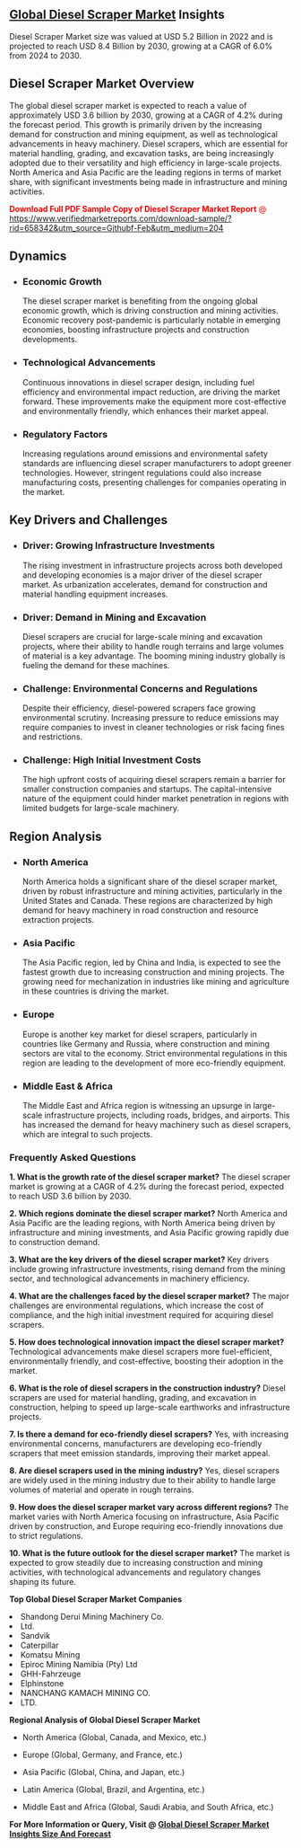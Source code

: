 <h2><a href="https://www.verifiedmarketreports.com/download-sample/?rid=658342&amp;utm_source=Githubf&amp;utm_medium=204" target="_blank">Global Diesel Scraper Market</a> Insights</h2><p>Diesel Scraper Market size was valued at USD 5.2 Billion in 2022 and is projected to reach USD 8.4 Billion by 2030, growing at a CAGR of 6.0% from 2024 to 2030.</p><p> <!DOCTYPE html> <html lang="en"> <head> <meta charset="UTF-8"> <meta name="viewport" content="width=device-width, initial-scale=1.0"> <meta name="description" content="Comprehensive analysis of the Diesel Scraper Market, including market value, key drivers, challenges, and regional analysis. Get insights into market dynamics and trends."> <meta name="keywords" content="Diesel Scraper Market, Market Overview, Diesel Scraper Key Drivers, Diesel Scraper Regional Analysis, Industry Trends"> <meta name="author" content="AI Assistant"> <title>Diesel Scraper Market Overview and Analysis</title> </head> <body> <h2>Diesel Scraper Market Overview</h2> <p>The global diesel scraper market is expected to reach a value of approximately USD 3.6 billion by 2030, growing at a CAGR of 4.2% during the forecast period. This growth is primarily driven by the increasing demand for construction and mining equipment, as well as technological advancements in heavy machinery. Diesel scrapers, which are essential for material handling, grading, and excavation tasks, are being increasingly adopted due to their versatility and high efficiency in large-scale projects. North America and Asia Pacific are the leading regions in terms of market share, with significant investments being made in infrastructure and mining activities.</p> <p><p><span class=""><span style="color: #ff0000;"><strong>Download Full PDF Sample Copy of Diesel Scraper Market Report</strong> @ </span><a href="https://www.verifiedmarketreports.com/download-sample/?rid=658342&amp;utm_source=Githubf-Feb&amp;utm_medium=204" target="_blank">https://www.verifiedmarketreports.com/download-sample/?rid=658342&amp;utm_source=Githubf-Feb&amp;utm_medium=204</a></span></p></p> <h2>Dynamics</h2> <ul> <li><h3>Economic Growth</h3> The diesel scraper market is benefiting from the ongoing global economic growth, which is driving construction and mining activities. Economic recovery post-pandemic is particularly notable in emerging economies, boosting infrastructure projects and construction developments. </li> <li><h3>Technological Advancements</h3> Continuous innovations in diesel scraper design, including fuel efficiency and environmental impact reduction, are driving the market forward. These improvements make the equipment more cost-effective and environmentally friendly, which enhances their market appeal. </li> <li><h3>Regulatory Factors</h3> Increasing regulations around emissions and environmental safety standards are influencing diesel scraper manufacturers to adopt greener technologies. However, stringent regulations could also increase manufacturing costs, presenting challenges for companies operating in the market. </li> </ul> <h2>Key Drivers and Challenges</h2> <ul> <li><h3>Driver: Growing Infrastructure Investments</h3> The rising investment in infrastructure projects across both developed and developing economies is a major driver of the diesel scraper market. As urbanization accelerates, demand for construction and material handling equipment increases. </li> <li><h3>Driver: Demand in Mining and Excavation</h3> Diesel scrapers are crucial for large-scale mining and excavation projects, where their ability to handle rough terrains and large volumes of material is a key advantage. The booming mining industry globally is fueling the demand for these machines. </li> <li><h3>Challenge: Environmental Concerns and Regulations</h3> Despite their efficiency, diesel-powered scrapers face growing environmental scrutiny. Increasing pressure to reduce emissions may require companies to invest in cleaner technologies or risk facing fines and restrictions. </li> <li><h3>Challenge: High Initial Investment Costs</h3> The high upfront costs of acquiring diesel scrapers remain a barrier for smaller construction companies and startups. The capital-intensive nature of the equipment could hinder market penetration in regions with limited budgets for large-scale machinery. </li> </ul> <h2>Region Analysis</h2> <ul> <li><h3>North America</h3> North America holds a significant share of the diesel scraper market, driven by robust infrastructure and mining activities, particularly in the United States and Canada. These regions are characterized by high demand for heavy machinery in road construction and resource extraction projects. </li> <li><h3>Asia Pacific</h3> The Asia Pacific region, led by China and India, is expected to see the fastest growth due to increasing construction and mining projects. The growing need for mechanization in industries like mining and agriculture in these countries is driving the market. </li> <li><h3>Europe</h3> Europe is another key market for diesel scrapers, particularly in countries like Germany and Russia, where construction and mining sectors are vital to the economy. Strict environmental regulations in this region are leading to the development of more eco-friendly equipment. </li> <li><h3>Middle East & Africa</h3> The Middle East and Africa region is witnessing an upsurge in large-scale infrastructure projects, including roads, bridges, and airports. This has increased the demand for heavy machinery such as diesel scrapers, which are integral to such projects. </li> </ul> <h3>Frequently Asked Questions</h3> <p><b>1. What is the growth rate of the diesel scraper market?</b> The diesel scraper market is growing at a CAGR of 4.2% during the forecast period, expected to reach USD 3.6 billion by 2030.</p> <p><b>2. Which regions dominate the diesel scraper market?</b> North America and Asia Pacific are the leading regions, with North America being driven by infrastructure and mining investments, and Asia Pacific growing rapidly due to construction demand.</p> <p><b>3. What are the key drivers of the diesel scraper market?</b> Key drivers include growing infrastructure investments, rising demand from the mining sector, and technological advancements in machinery efficiency.</p> <p><b>4. What are the challenges faced by the diesel scraper market?</b> The major challenges are environmental regulations, which increase the cost of compliance, and the high initial investment required for acquiring diesel scrapers.</p> <p><b>5. How does technological innovation impact the diesel scraper market?</b> Technological advancements make diesel scrapers more fuel-efficient, environmentally friendly, and cost-effective, boosting their adoption in the market.</p> <p><b>6. What is the role of diesel scrapers in the construction industry?</b> Diesel scrapers are used for material handling, grading, and excavation in construction, helping to speed up large-scale earthworks and infrastructure projects.</p> <p><b>7. Is there a demand for eco-friendly diesel scrapers?</b> Yes, with increasing environmental concerns, manufacturers are developing eco-friendly scrapers that meet emission standards, improving their market appeal.</p> <p><b>8. Are diesel scrapers used in the mining industry?</b> Yes, diesel scrapers are widely used in the mining industry due to their ability to handle large volumes of material and operate in rough terrains.</p> <p><b>9. How does the diesel scraper market vary across different regions?</b> The market varies with North America focusing on infrastructure, Asia Pacific driven by construction, and Europe requiring eco-friendly innovations due to strict regulations.</p> <p><b>10. What is the future outlook for the diesel scraper market?</b> The market is expected to grow steadily due to increasing construction and mining activities, with technological advancements and regulatory changes shaping its future.</p> </body> </html> </p><p><strong>Top Global Diesel Scraper Market Companies</strong></p><div data-test-id=""><p><li>Shandong Derui Mining Machinery Co.</li><li> Ltd.</li><li> Sandvik</li><li> Caterpillar</li><li> Komatsu Mining</li><li> Epiroc Mining Namibia (Pty) Ltd</li><li> GHH-Fahrzeuge</li><li> Elphinstone</li><li> NANCHANG KAMACH MINING CO.</li><li> LTD.</li></p><div><strong>Regional Analysis of&nbsp;Global Diesel Scraper Market</strong></div><ul><li dir="ltr"><p dir="ltr">North America&nbsp;(Global, Canada, and Mexico, etc.)</p></li><li dir="ltr"><p dir="ltr">Europe (Global, Germany, and France, etc.)</p></li><li dir="ltr"><p dir="ltr">Asia Pacific&nbsp;(Global, China, and Japan, etc.)</p></li><li dir="ltr"><p dir="ltr">Latin America&nbsp;(Global, Brazil, and Argentina, etc.)</p></li><li dir="ltr">Middle East and Africa&nbsp;(Global, Saudi Arabia, and South Africa, etc.)</li></ul><p><strong>For More Information or Query, Visit @&nbsp;</strong><strong><a href="https://www.verifiedmarketreports.com/product/diesel-scraper-market/?utm_source=Githubf&amp;utm_medium=204" target="_blank">Global Diesel Scraper Market Insights Size And Forecast</a></strong></p></div>
